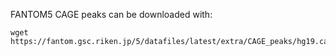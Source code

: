 FANTOM5 CAGE peaks can be downloaded with:

```
wget https://fantom.gsc.riken.jp/5/datafiles/latest/extra/CAGE_peaks/hg19.cage_peak_phase1and2combined_coord.bed.gz
```
